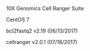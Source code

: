 10X Genomics Cell Ranger Suite

CentOS 7

bcl2fastq2 v2.19 (06/13/2017)

cellranger v2.0.1 (07/18/2017)
